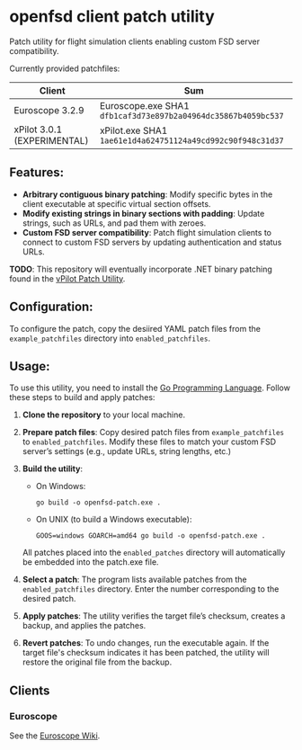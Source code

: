 # openfsd client patch utility

Patch utility for flight simulation clients enabling custom FSD server compatibility.

Currently provided patchfiles:

| Client | Sum | 
| - | - |
| Euroscope 3.2.9 | Euroscope.exe SHA1 `dfb1caf3d73e897b2a04964dc35867b4059bc537` |
| xPilot 3.0.1 (EXPERIMENTAL) | xPilot.exe SHA1 `1ae61e1d4a624751124a49cd992c90f948c31d37` |

## Features:

- **Arbitrary contiguous binary patching**: Modify specific bytes in the client executable at specific virtual section offsets.
- **Modify existing strings in binary sections with padding**: Update strings, such as URLs, and pad them with zeroes.
- **Custom FSD server compatibility**: Patch flight simulation clients to connect to custom FSD servers by updating authentication and status URLs.

**TODO**: This repository will eventually incorporate .NET binary patching found in the [vPilot Patch Utility](https://github.com/renorris/vpilot-patch-utility).

## Configuration:

To configure the patch, copy the desiired YAML patch files from the `example_patchfiles` directory into `enabled_patchfiles`.

## Usage:

To use this utility, you need to install the [Go Programming Language](https://go.dev/dl/). Follow these steps to build and apply patches:

1. **Clone the repository** to your local machine.
2. **Prepare patch files**: Copy desired patch files from `example_patchfiles` to `enabled_patchfiles`. Modify these files to match your custom FSD server’s settings (e.g., update URLs, string lengths, etc.)
3. **Build the utility**:
    - On Windows:
      ```
      go build -o openfsd-patch.exe .
      ```
    - On UNIX (to build a Windows executable):
      ```
      GOOS=windows GOARCH=amd64 go build -o openfsd-patch.exe .
      ```
    All patches placed into the `enabled_patches` directory will automatically be embedded into the patch.exe file.

4. **Select a patch**: The program lists available patches from the `enabled_patchfiles` directory. Enter the number corresponding to the desired patch.
5. **Apply patches**: The utility verifies the target file’s checksum, creates a backup, and applies the patches.
6. **Revert patches**: To undo changes, run the executable again. If the target file's checksum indicates it has been patched, the utility will restore the original file from the backup.

## Clients

### Euroscope

See the [Euroscope Wiki](https://github.com/renorris/openfsd-client-patch-utility/wiki/Euroscope).
